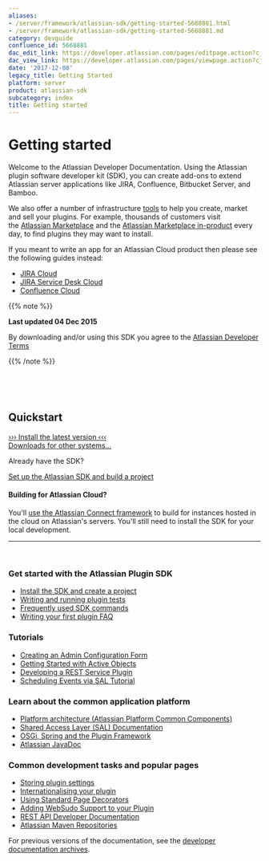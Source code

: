 ```yaml
---
aliases:
- /server/framework/atlassian-sdk/getting-started-5668881.html
- /server/framework/atlassian-sdk/getting-started-5668881.md
category: devguide
confluence_id: 5668881
dac_edit_link: https://developer.atlassian.com/pages/editpage.action?cjm=wozere&pageId=5668881
dac_view_link: https://developer.atlassian.com/pages/viewpage.action?cjm=wozere&pageId=5668881
date: '2017-12-08'
legacy_title: Getting Started
platform: server
product: atlassian-sdk
subcategory: index
title: Getting started
---
```

# Getting started

Welcome to the Atlassian Developer Documentation. Using the Atlassian plugin software developer kit (SDK), you can create add-ons to extend Atlassian server applications like JIRA, Confluence, Bitbucket Server, and Bamboo.

We also offer a number of infrastructure [tools](/server/framework/atlassian-sdk/developer-tools) to help you create, market and sell your plugins. For example, thousands of customers visit the <a href="http://marketplace.atlassian.com" class="external-link">Atlassian Marketplace</a> and the <a href="https://confluence.atlassian.com/display/UPM/Universal+Plugin+Manager+Documentation" class="external-link">Atlassian Marketplace in-product</a> every day, to find plugins they may want to install.

If you meant to write an app for an Atlassian Cloud product then please see the following guides instead:

-   [JIRA Cloud](https://developer.atlassian.com/cloud/jira/platform/getting-started/)
-   [JIRA Service Desk Cloud](https://developer.atlassian.com/cloud/jira/service-desk/getting-started/)
-   [Confluence Cloud](https://developer.atlassian.com/cloud/confluence/getting-started/)

{{% note %}}

**Last updated 04 Dec 2015**

By downloading and/or using this SDK you agree to the <span class="underline">[Atlassian Developer Terms](Atlassian-Developer-Terms_37879876.html)</span>

{{% /note %}}

 

 

## Quickstart

<a href="#install-the-latest-version" class="sdk-installer">››› Install the latest version ‹‹‹</a>  
<a href="https://developer.atlassian.com/display/DOCS/Downloads" class="sdk-download-link">Downloads for other systems...</a>

Already have the SDK?

<a href="https://developer.atlassian.com/display/DOCS/Set+up+the+Atlassian+Plugin+SDK+and+Build+a+Project" class="external-link">Set up the Atlassian SDK and build a project</a>

#### Building for Atlassian Cloud?

You'll [use the Atlassian Connect framework](https://developer.atlassian.com/static/connect/docs/guides/introduction.html) to build for instances hosted in the cloud on Atlassian's servers. You'll still need to install the SDK for your local development.  

------------------------------------------------------------------------

 

### Get started with the Atlassian Plugin SDK

-   [Install the SDK and create a project](/server/framework/atlassian-sdk/set-up-the-atlassian-plugin-sdk-and-build-a-project)
-   [Writing and running plugin tests](/server/framework/atlassian-sdk/writing-and-running-plugin-tests)  
-   [Frequently used SDK commands](/server/framework/atlassian-sdk/frequently-used-commands)
-   [Writing your first plugin FAQ](/server/framework/atlassian-sdk/writing-your-first-plugin-faq)

### Tutorials

-   [Creating an Admin Configuration Form](/server/framework/atlassian-sdk/creating-an-admin-configuration-form)
-   [Getting Started with Active Objects](/server/framework/atlassian-sdk/getting-started-with-active-objects)
-   [Developing a REST Service Plugin](/server/framework/atlassian-sdk/developing-a-rest-service-plugin)
-   [Scheduling Events via SAL Tutorial](/server/framework/atlassian-sdk/scheduling-events-via-sal-tutorial)  

### Learn about the common application platform

-   [Platform architecture (Atlassian Platform Common Components)](https://developer.atlassian.com/display/DOCS/Atlassian+Platform+Common+Components)
-   <a href="https://developer-staging.atlassian.com/display/DOCS/Atlassian+Platform+Common+Components" class="external-link">S</a>[hared Access Layer (SAL) Documentation](https://developer.atlassian.com/display/DOCS/REST+API+Developer+Documentation)
-   [OSGi, Spring and the Plugin Framework](https://developer.atlassian.com/display/DOCS/OSGi%2C+Spring+and+the+Plugin+Framework)
-   [Atlassian JavaDoc](https://developer.atlassian.com/static/)  

### Common development tasks and popular pages 

-   [Storing plugin settings](/server/framework/atlassian-sdk/storing-plugin-settings)
-   [Internationalising your plugin](/server/framework/atlassian-sdk/internationalising-your-plugin)
-   [Using Standard Page Decorators](/server/framework/atlassian-sdk/using-standard-page-decorators)
-   [Adding WebSudo Support to your Plugin](/server/framework/atlassian-sdk/adding-websudo-support-to-your-plugin)
-   [REST API Developer Documentation](https://developer.atlassian.com/display/DOCS/REST+API+Developer+Documentation)
-   [Atlassian Maven Repositories](https://developer.atlassian.com/display/DOCS/Atlassian+Maven+Repositories)

For previous versions of the documentation, see the [developer documentation archives](https://developer.atlassian.com/display/ARCHIVES).
























































































































































































































































































































































































